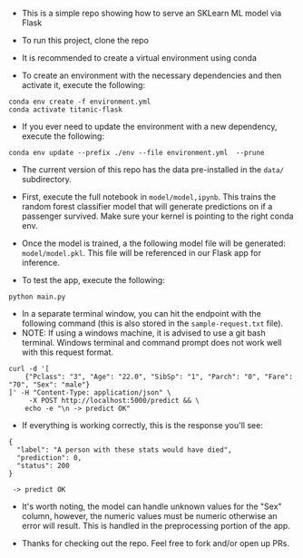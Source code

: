 * This is a simple repo showing how to serve an SKLearn ML model via Flask
* To run this project, clone the repo
* It is recommended to create a virtual environment using conda

* To create an environment with the necessary dependencies and then activate it, execute the following:
```
conda env create -f environment.yml
conda activate titanic-flask
```

* If you ever need to update the environment with a new dependency, execute the following:
```
conda env update --prefix ./env --file environment.yml  --prune
```

* The current version of this repo has the data pre-installed in the `data/` subdirectory. 

* First, execute the full notebook in `model/model,ipynb`.  This trains the random forest classifier model that will generate predictions on if a passenger survived.  Make sure your kernel is pointing to the right conda env.

* Once the model is trained, a the following model file will be generated: `model/model.pkl`.  This file will be referenced in our Flask app for inference.

* To test the app, execute the following:
```
python main.py
```

* In a separate terminal window, you can hit the endpoint with the following command (this is also stored in the `sample-request.txt` file).
* NOTE: If using a windows machine, it is advised to use a git bash terminal.  Windows terminal and command prompt does not work well with this request format.
```
curl -d '[
    {"Pclass": "3", "Age": "22.0", "SibSp": "1", "Parch": "0", "Fare": "70", "Sex": "male"}
]' -H "Content-Type: application/json" \
     -X POST http://localhost:5000/predict && \
    echo -e "\n -> predict OK"
```

* If everything is working correctly, this is the response you'll see:
```
{
  "label": "A person with these stats would have died",
  "prediction": 0,
  "status": 200
}

 -> predict OK
 ```

 * It's worth noting, the model can handle unknown values for the "Sex" column, however, the numeric values must be numeric otherwise an error will result.  This is handled in the preprocessing portion of the app. 

* Thanks for checking out the repo.  Feel free to fork and/or open up PRs.